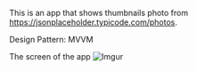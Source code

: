 This is an app that shows thumbnails photo from https://jsonplaceholder.typicode.com/photos.

Design Pattern:
MVVM

The screen of the app 
![Imgur](https://i.imgur.com/czrHF5W.png)
